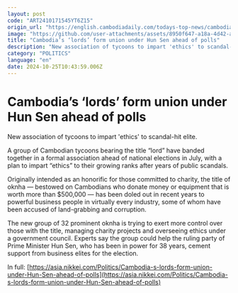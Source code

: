 ```yaml
---
layout: post
code: "ART2410171545YT6Z15"
origin_url: "https://english.cambodiadaily.com/todays-top-news/cambodias-lords-form-union-under-hun-sen-ahead-of-polls-182451/"
image: "https://github.com/user-attachments/assets/8950f647-a18a-4d42-a9a5-db11ac9b811f"
title: "Cambodia’s ‘lords’ form union under Hun Sen ahead of polls"
description: "New association of tycoons to impart 'ethics' to scandal-hit elite."
category: "POLITICS"
language: "en"
date: 2024-10-25T10:43:59.006Z
---
```


# Cambodia’s ‘lords’ form union under Hun Sen ahead of polls

New association of tycoons to impart 'ethics' to scandal-hit elite.

A group of Cambodian tycoons bearing the title “lord” have banded together in a formal association ahead of national elections in July, with a plan to impart “ethics” to their growing ranks after years of public scandals.

Originally intended as an honorific for those committed to charity, the title of oknha — bestowed on Cambodians who donate money or equipment that is worth more than $500,000 — has been doled out in recent years to powerful business people in virtually every industry, some of whom have been accused of land-grabbing and corruption.

The new group of 32 prominent oknha is trying to exert more control over those with the title, managing charity projects and overseeing ethics under a government council. Experts say the group could help the ruling party of Prime Minister Hun Sen, who has been in power for 38 years, cement support from business elites for the election.

In full: [https://asia.nikkei.com/Politics/Cambodia-s-lords-form-union-under-Hun-Sen-ahead-of-polls](https://asia.nikkei.com/Politics/Cambodia-s-lords-form-union-under-Hun-Sen-ahead-of-polls)